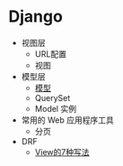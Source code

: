 # Django
 
 
* 视图层
    * URL配置
    * 视图
* 模型层
    * [模型](model/field.md)
    * QuerySet
    * Model 实例
* 常用的 Web 应用程序工具
    * 分页
* DRF
    * [View的7种写法](drf/v7)
